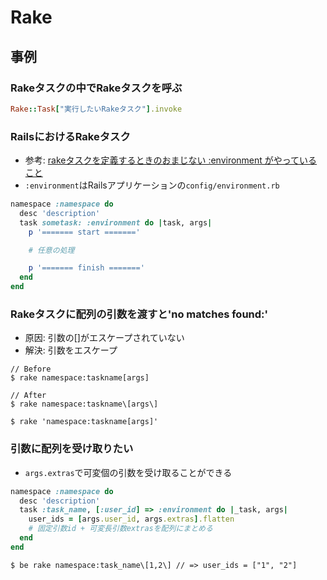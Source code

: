 # Rake
## 事例
### Rakeタスクの中でRakeタスクを呼ぶ
```ruby
Rake::Task["実行したいRakeタスク"].invoke
```

### RailsにおけるRakeタスク
- 参考: [rakeタスクを定義するときのおまじない :environment がやっていること](https://qiita.com/vivid_muimui/items/5ef9dfa31f5168190278)
- `:environment`はRailsアプリケーションの`config/environment.rb`
```ruby
namespace :namespace do
  desc 'description'
  task sometask: :environment do |task, args|
    p '======= start ======='

    # 任意の処理

    p '======= finish ======='
  end
end
```

### Rakeタスクに配列の引数を渡すと'no matches found:'
- 原因: 引数の\[\]がエスケープされていない
- 解決: 引数をエスケープ
```
// Before
$ rake namespace:taskname[args]
```
```
// After
$ rake namespace:taskname\[args\]

$ rake 'namespace:taskname[args]'
```

### 引数に配列を受け取りたい
- `args.extras`で可変個の引数を受け取ることができる
```ruby
namespace :namespace do
  desc 'description'
  task :task_name, [:user_id] => :environment do |_task, args|
    user_ids = [args.user_id, args.extras].flatten
    # 固定引数id + 可変長引数extrasを配列にまとめる
  end
end
```
```
$ be rake namespace:task_name\[1,2\] // => user_ids = ["1", "2"]
```
